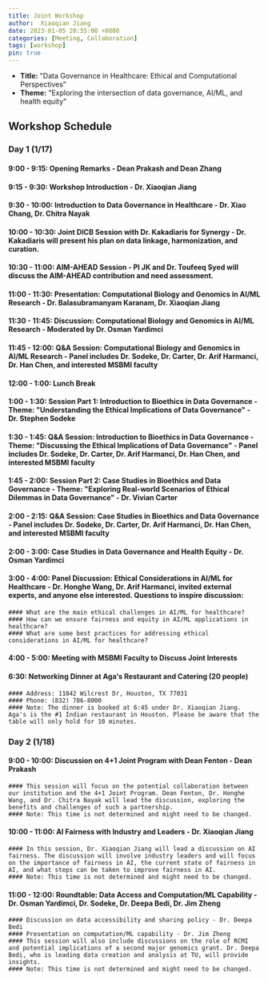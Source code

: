 ```yaml
---
title: Joint Workshop
author:  Xiaoqian Jiang
date: 2023-01-05 20:55:00 +0800
categories: [Meeting, Collaboration]
tags: [workshop]
pin: true
---
```



* **Title:** "Data Governance in Healthcare: Ethical and Computational Perspectives"
* **Theme:** "Exploring the intersection of data governance, AI/ML, and health equity"


## Workshop Schedule
### Day 1 (1/17)
#### 9:00 - 9:15: Opening Remarks - Dean Prakash and Dean Zhang
#### 9:15 - 9:30: Workshop Introduction - Dr. Xiaoqian Jiang
#### 9:30 - 10:00: Introduction to Data Governance in Healthcare - Dr. Xiao Chang, Dr. Chitra Nayak
#### 10:00 - 10:30: Joint DICB Session with Dr. Kakadiaris for Synergy - Dr. Kakadiaris will present his plan on data linkage, harmonization, and curation.
#### 10:30 - 11:00: AIM-AHEAD Session - PI JK and Dr. Toufeeq Syed will discuss the AIM-AHEAD contribution and need assessment.
#### 11:00 - 11:30: Presentation: Computational Biology and Genomics in AI/ML Research - Dr. Balasubramanyam Karanam, Dr. Xiaoqian Jiang
#### 11:30 - 11:45: Discussion: Computational Biology and Genomics in AI/ML Research - Moderated by Dr. Osman Yardimci
#### 11:45 - 12:00: Q&A Session: Computational Biology and Genomics in AI/ML Research - Panel includes Dr. Sodeke, Dr. Carter, Dr. Arif Harmanci, Dr. Han Chen, and interested MSBMI faculty
#### 12:00 - 1:00: Lunch Break
#### 1:00 - 1:30: Session Part 1: Introduction to Bioethics in Data Governance - Theme: "Understanding the Ethical Implications of Data Governance" - Dr. Stephen Sodeke
#### 1:30 - 1:45: Q&A Session: Introduction to Bioethics in Data Governance - Theme: "Discussing the Ethical Implications of Data Governance" - Panel includes Dr. Sodeke, Dr. Carter, Dr. Arif Harmanci, Dr. Han Chen, and interested MSBMI faculty
#### 1:45 - 2:00: Session Part 2: Case Studies in Bioethics and Data Governance - Theme: "Exploring Real-world Scenarios of Ethical Dilemmas in Data Governance" - Dr. Vivian Carter
#### 2:00 - 2:15: Q&A Session: Case Studies in Bioethics and Data Governance - Panel includes Dr. Sodeke, Dr. Carter, Dr. Arif Harmanci, Dr. Han Chen, and interested MSBMI faculty
#### 2:00 - 3:00: Case Studies in Data Governance and Health Equity - Dr. Osman Yardimci
#### 3:00 - 4:00: Panel Discussion: Ethical Considerations in AI/ML for Healthcare - Dr. Honghe Wang, Dr. Arif Harmanci, invited external experts, and anyone else interested. Questions to inspire discussion: 
    #### What are the main ethical challenges in AI/ML for healthcare?
    #### How can we ensure fairness and equity in AI/ML applications in healthcare?
    #### What are some best practices for addressing ethical considerations in AI/ML for healthcare?
#### 4:00 - 5:00: Meeting with MSBMI Faculty to Discuss Joint Interests
#### 6:30: Networking Dinner at Aga's Restaurant and Catering (20 people)
    #### Address: 11842 Wilcrest Dr, Houston, TX 77031
    #### Phone: (832) 786-8000
    #### Note: The dinner is booked at 6:45 under Dr. Xiaoqian Jiang. Aga's is the #1 Indian restaurant in Houston. Please be aware that the table will only hold for 10 minutes.
    
### Day 2 (1/18)
#### 9:00 - 10:00: Discussion on 4+1 Joint Program with Dean Fenton - Dean Prakash 
    #### This session will focus on the potential collaboration between our institution and the 4+1 Joint Program. Dean Fenton, Dr. Honghe Wang, and Dr. Chitra Nayak will lead the discussion, exploring the benefits and challenges of such a partnership.
    #### Note: This time is not determined and might need to be changed.
#### 10:00 - 11:00: AI Fairness with Industry and Leaders - Dr. Xiaoqian Jiang
    #### In this session, Dr. Xiaoqian Jiang will lead a discussion on AI fairness. The discussion will involve industry leaders and will focus on the importance of fairness in AI, the current state of fairness in AI, and what steps can be taken to improve fairness in AI.
    #### Note: This time is not determined and might need to be changed.
#### 11:00 - 12:00: Roundtable: Data Access and Computation/ML Capability - Dr. Osman Yardimci, Dr. Sodeke, Dr. Deepa Bedi, Dr. Jim Zheng
    #### Discussion on data accessibility and sharing policy - Dr. Deepa Bedi
    #### Presentation on computation/ML capability - Dr. Jim Zheng
    #### This session will also include discussions on the role of RCMI and potential implications of a second major genomics grant. Dr. Deepa Bedi, who is leading data creation and analysis at TU, will provide insights.
    #### Note: This time is not determined and might need to be changed.